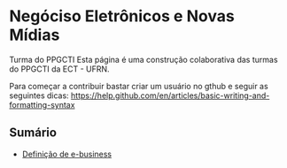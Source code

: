 # Negóciso Eletrônicos e Novas Mídias
Turma do PPGCTI
Esta página é uma construção colaborativa das turmas do PPGCTI da ECT - UFRN.

Para começar a contribuir bastar criar um usuário no gthub e seguir as seguintes dicas:
https://help.github.com/en/articles/basic-writing-and-formatting-syntax

## Sumário
- [Definição de e-business](definicao/readme.md)



